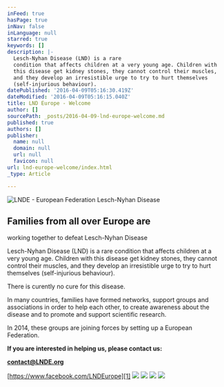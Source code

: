 ```yaml
---
inFeed: true
hasPage: true
inNav: false
inLanguage: null
starred: true
keywords: []
description: |-
  Lesch-Nyhan Disease (LND) is a rare
  condition that affects children at a very young age. Children with
  this disease get kidney stones, they cannot control their muscles,
  and they develop an irresistible urge to try to hurt themselves
  (self-injurious behaviour).
datePublished: '2016-04-09T05:16:30.419Z'
dateModified: '2016-04-09T05:16:15.040Z'
title: LND Europe - Welcome
author: []
sourcePath: _posts/2016-04-09-lnd-europe-welcome.md
published: true
authors: []
publisher:
  name: null
  domain: null
  url: null
  favicon: null
url: lnd-europe-welcome/index.html
_type: Article

---
```

![LNDE - European Federation Lesch-Nyhan Disease](https://s3-us-west-2.amazonaws.com/the-grid-img/p/cadc32359a1a97abb369f98725050a803f82d1a1.png)

## Families from all over Europe are
working together to defeat Lesch-Nyhan Disease

Lesch-Nyhan Disease (LND) is a rare
condition that affects children at a very young age. Children with
this disease get kidney stones, they cannot control their muscles,
and they develop an irresistible urge to try to hurt themselves
(self-injurious behaviour).

There is curently no cure for this
disease.

In many countries, families have
formed networks, support groups and associations in order to help
each other, to create awareness about the disease and to promote
and support scientific research.

In 2014, these groups are joining
forces by setting up a European Federation.

**If you are interested in
helping us, please contact us:**

**[contact@LNDE.org][0]**

[https://www.facebook.com/LNDEurope][1]
![](https://s3-us-west-2.amazonaws.com/the-grid-img/p/3474214eb44e56178fd7452217b191fb0fb4b965.png)
![](https://the-grid-user-content.s3-us-west-2.amazonaws.com/09c9f9a1-c90d-42d2-9a80-740817f977ca.png)
![](https://s3-us-west-2.amazonaws.com/the-grid-img/p/924a02a78347fb928809068156c15c846671fea1.png)
![](https://s3-us-west-2.amazonaws.com/the-grid-img/p/6feca2788e5ca6200f5079ebb05eea159a67233a.png)

[0]: mailto:contact@LNDE.org
[1]: https://www.facebook.com/LNDEurope